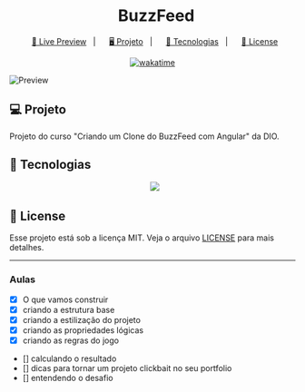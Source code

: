 <h1 align="center">
  BuzzFeed
</h1>

<p align="center">
  <a href="https://brunoh-buzzfeed.vercel.app/">🔗 Live Preview</a>&nbsp;&nbsp;&nbsp;|&nbsp;&nbsp;&nbsp;
  <a href="#-projeto">🖥️ Projeto</a>&nbsp;&nbsp;&nbsp;|&nbsp;&nbsp;&nbsp;
  <a href="#-tecnologias">🚀 Tecnologias</a>&nbsp;&nbsp;&nbsp;|&nbsp;&nbsp;&nbsp;
  <a href="#-license">📝 License</a>
</p>

<p align="center">
    <a href="https://wakatime.com/badge/user/68660678-6b86-4b78-98df-f5f41a37e1bc/project/42030f11-dc0e-42ad-af74-da2d35656193"><img src="https://wakatime.com/badge/user/68660678-6b86-4b78-98df-f5f41a37e1bc/project/42030f11-dc0e-42ad-af74-da2d35656193.svg" alt="wakatime"></a>
</p>

![Preview]()

## 💻 Projeto

Projeto do curso "Criando um Clone do BuzzFeed com Angular" da DIO.

## 🚀 Tecnologias

<p align="center">
  <img src="https://img.shields.io/badge/angular-%23DD0031.svg?style=for-the-badge&logo=angular&logoColor=white">
</p>

## 📝 License

Esse projeto está sob a licença MIT. Veja o arquivo [LICENSE](LICENSE) para mais detalhes.

---

### Aulas

- [x] O que vamos construir
- [x] criando a estrutura base
- [x] criando a estilização do projeto
- [x] criando as propriedades lógicas
- [x] criando as regras do jogo
- [] calculando o resultado
- [] dicas para tornar um projeto clickbait no seu portfolio
- [] entendendo o desafio
